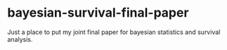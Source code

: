 # bayesian-survival-final-paper
Just a place to put my joint final paper for bayesian statistics and survival analysis.
